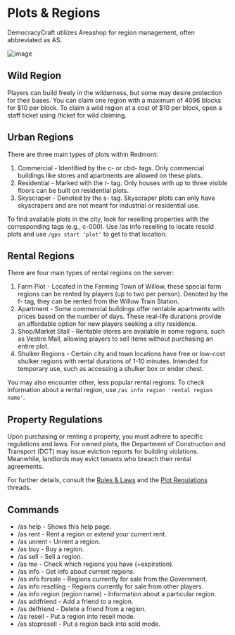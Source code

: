 # Plots & Regions

DemocracyCraft utilizes Areashop for region management, often abbreviated as AS.

![image](https://media.discordapp.net/attachments/838356841217916989/1170295903547039776/2023-11-04_20.00.31.png?ex=655885fe&is=654610fe&hm=61bc30b56bb9930886043474e49c4756c0a6f6ae8638db719456449c03182627&=&width=1276&height=671)

## Wild Region

Players can build freely in the wilderness, but some may desire protection for their bases. You can claim one region with a maximum of 4096 blocks for $10 per block. To claim a wild region at a cost of $10 per block, open a staff ticket using /ticket for wild claiming.

## Urban Regions

There are three main types of plots within Redmont:
1. Commercial - Identified by the c- or cbd- tags. Only commercial buildings like stores and apartments are allowed on these plots.
2. Residential - Marked with the r- tag. Only houses with up to three visible floors can be built on residential plots.
3. Skyscraper - Denoted by the s- tag. Skyscraper plots can only have skyscrapers and are not meant for industrial or residential use.

To find available plots in the city, look for reselling properties with the corresponding tags (e.g., c-000). Use /as info reselling to locate resold plots and use ``/gps start 'plot'`` to get to that location.

## Rental Regions

There are four main types of rental regions on the server:
1. Farm Plot - Located in the Farming Town of Willow, these special farm regions can be rented by players (up to two per person). Denoted by the f- tag, they can be rented from the Willow Train Station.
2. Apartment - Some commercial buildings offer rentable apartments with prices based on the number of days. These real-life durations provide an affordable option for new players seeking a city residence.
3. Shop/Market Stall - Rentable stores are available in some regions, such as Vestire Mall, allowing players to sell items without purchasing an entire plot.
4. Shulker Regions - Certain city and town locations have free or low-cost shulker regions with rental durations of 1-10 minutes. Intended for temporary use, such as accessing a shulker box or ender chest.

You may also encounter other, less popular rental regions. To check information about a rental region, use ``/as info region 'rental region name'``.

## Property Regulations

Upon purchasing or renting a property, you must adhere to specific regulations and laws. For owned plots, the Department of Construction and Transport (DCT) may issue eviction reports for building violations. Meanwhile, landlords may evict tenants who breach their rental agreements.

For further details, consult the [Rules & Laws](https://www.democracycraft.net/threads/rules-laws.5/) and the [Plot Regulations](https://www.democracycraft.net/threads/plot-regulations.17/) threads.

## Commands

- /as help - Shows this help page.
- /as rent - Rent a region or extend your current rent.
- /as unrent - Unrent a region.
- /as buy - Buy a region.
- /as sell - Sell a region.
- /as me - Check which regions you have (+expiration).
- /as info - Get info about current regions.
- /as info forsale - Regions currently for sale from the Government.
- /as info reselling - Regions currently for sale from other players.
- /as info region (region name) - Information about a particular region.
- /as addfriend - Add a friend to a region.
- /as delfriend - Delete a friend from a region.
- /as resell - Put a region into resell mode.
- /as stopresell - Put a region back into sold mode.
